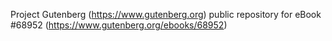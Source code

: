 Project Gutenberg (https://www.gutenberg.org) public repository for
eBook #68952 (https://www.gutenberg.org/ebooks/68952)
